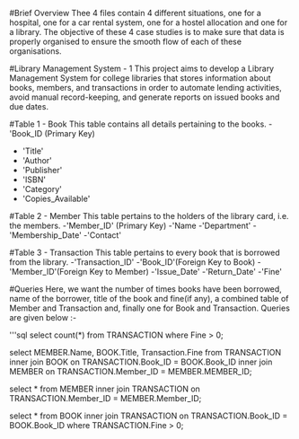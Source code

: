 #Brief Overview
Thee 4 files contain 4 different situations, one for a hospital, one for a car rental system, one for a hostel allocation and one for a library. The objective of these 4 case studies is to make sure that data is properly organised to ensure the smooth flow of each of these organisations.

#Library Management System - 1
This project aims to develop a Library Management System for college libraries that stores information about books, members, and transactions in order to automate lending activities, avoid manual record-keeping, and generate reports on issued books and due dates.

#Table 1 - Book
This table contains all details pertaining to the books.
-'Book_ID (Primary Key)
- 'Title'
- 'Author'
- 'Publisher'
- 'ISBN'
- 'Category'
- 'Copies_Available'

#Table 2 - Member
This table pertains to the holders of the library card, i.e. the members. 
-'Member_ID' (Primary Key)
-'Name 
-'Department'
-'Membership_Date'
-'Contact'

#Table 3 - Transaction
This table pertains to every book that is borrowed from the library.
-'Transaction_ID'
-'Book_ID'(Foreign Key to Book)
-'Member_ID'(Foreign Key to Member)
-'Issue_Date' 
-'Return_Date' 
-'Fine'

#Queries
Here, we want the number of times books have been borrowed, name of the borrower, title of the book and fine(if any), a combined table of Member and Transaction and, finally one for Book and Transaction. Queries are given below :- 

'''sql
select count(*) from TRANSACTION where Fine > 0;

select MEMBER.Name, BOOK.Title, Transaction.Fine from TRANSACTION inner join BOOK on TRANSACTION.Book_ID = BOOK.Book_ID inner join MEMBER on TRANSACTION.Member_ID = MEMBER.MEMBER_ID;

select * from MEMBER inner join TRANSACTION on TRANSACTION.Member_ID = MEMBER.Member_ID;

select * from BOOK inner join TRANSACTION on TRANSACTION.Book_ID = BOOK.Book_ID where TRANSACTION.Fine > 0;



